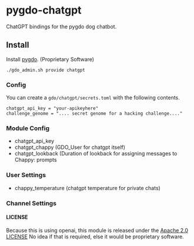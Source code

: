 # pygdo-chatgpt

ChatGPT bindings for the pygdo dog chatbot.


## Install

Install [pygdo](https://github.com/gizmore/pygdo). (Proprietary Software)


```
./gdo_admin.sh provide chatgpt
```

### Config

You can create a `gdo/chatgpt/secrets.toml` with the following contents.

```
chatgpt_api_key = "your-apikeyhere"
challenge_genome = ".... secret genome for a hacking challenge...."
```

### Module Config

- chatgpt_api_key
- chatgpt_chappy (GDO_User for chatgpt itself)
- chatgpt_lookback (Duration of lookback for assigning messages to Chappy: prompts


### User Settings

- chappy_temperature (chatgpt temperature for private chats)


### Channel Settings


#### LICENSE

Because this is using openai, this module is released under the
[Apache 2.0 LICENSE](./LICENSE)
No idea if that is required, else it would be proprietary software.
